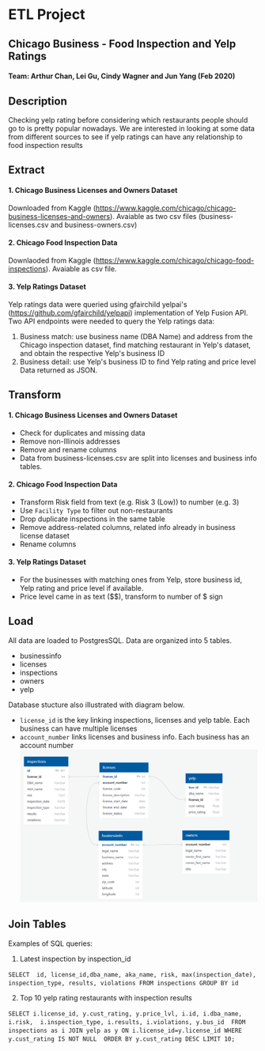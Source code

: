# ETL Project
## Chicago Business - Food Inspection and Yelp Ratings

#### Team: Arthur Chan, Lei Gu, Cindy Wagner and Jun Yang (Feb 2020)

## Description
Checking yelp rating before considering which restaurants people should go to is pretty popular nowadays. We are interested in looking at some data from different sources to see if yelp ratings can have any relationship to food inspection results

## Extract
#### 1. Chicago Business Licenses and Owners Dataset
Downloaded from Kaggle (https://www.kaggle.com/chicago/chicago-business-licenses-and-owners). Avaiable as two csv files (business-licenses.csv and business-owners.csv)

#### 2. Chicago Food Inspection Data
Downlaoded from Kaggle (https://www.kaggle.com/chicago/chicago-food-inspections). Avaiable as csv file.

#### 3. Yelp Ratings Dataset
Yelp ratings data were queried using gfairchild yelpai's (https://github.com/gfairchild/yelpapi) implementation of Yelp Fusion API. Two API endpoints were needed to query the Yelp ratings data:
1. Business match: use business name (DBA Name) and address from the Chicago inspection dataset, find matching restaurant in Yelp's dataset, and obtain the respective Yelp's business ID
2. Business detail: use Yelp's business ID to find Yelp rating and price level 
Data returned as JSON. 

## Transform
#### 1. Chicago Business Licenses and Owners Dataset
- Check for duplicates and missing data
- Remove non-Illinois addresses
- Remove and rename columns
- Data from business-licenses.csv are split into licenses and business info tables.

#### 2. Chicago Food Inspection Data
- Transform Risk field from text (e.g. Risk 3 (Low)) to number (e.g. 3)
- Use `Facility Type` to filter out non-restaurants
- Drop duplicate inspections in the same table
- Remove address-related columns, related info already in business license dataset
- Rename columns

#### 3. Yelp Ratings Dataset
- For the businesses with matching ones from Yelp, store business id, Yelp rating and price level if available.
- Price level came in as text ($$), transform to number of $ sign

## Load
All data are loaded to PostgresSQL. Data are organized into 5 tables.
- businessinfo
- licenses
- inspections
- owners
- yelp

Database stucture also illustrated with diagram below.
- `license_id` is the key linking inspections, licenses and yelp table. Each business can have multiple licenses
- `account_number` links licenses and business info. Each business has an account number
![ImageDiagram](https://github.com/Lei-Gu/ETL-Project/blob/master/DBD/snip-1.PNG)

## Join Tables
Examples of SQL queries:
1. Latest inspection by inspection_id

`SELECT  id, license_id,dba_name, aka_name, risk, max(inspection_date), inspection_type, results, violations
FROM inspections
GROUP BY id`

2. Top 10 yelp rating restaurants with inspection results

`SELECT i.license_id, y.cust_rating, y.price_lvl, i.id, i.dba_name, i.risk, 
        i.inspection_type, i.results, i.violations, y.bus_id 
FROM inspections as i
JOIN yelp as y
ON i.license_id=y.license_id
WHERE y.cust_rating IS NOT NULL 
ORDER BY y.cust_rating DESC
LIMIT 10;`
